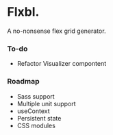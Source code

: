 # Flxbl.

A no-nonsense flex grid generator.

### To-do

- Refactor Visualizer compontent

### Roadmap

- Sass support
- Multiple unit support
- useContext
- Persistent state
- CSS modules